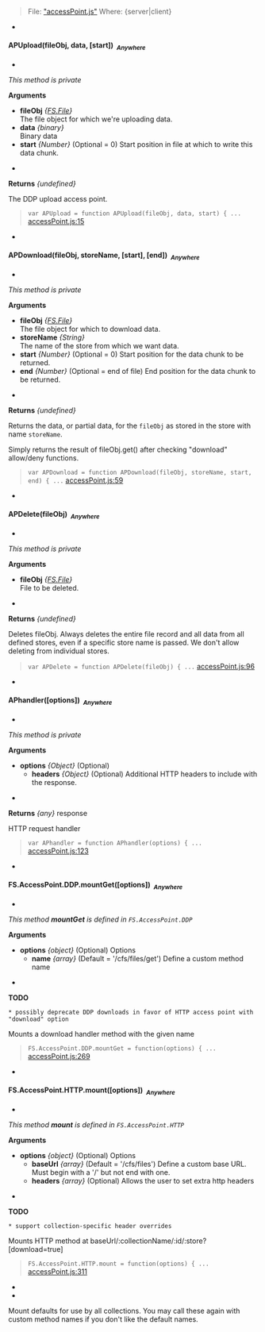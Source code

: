 > File: ["accessPoint.js"](accessPoint.js)
> Where: {server|client}

-

#### <a name="APUpload"></a>APUpload(fileObj, data, [start])&nbsp;&nbsp;<sub><i>Anywhere</i></sub> ####
-
*This method is private*

__Arguments__

* __fileObj__ *{[FS.File](#FS.File)}*  
 The file object for which we're uploading data.
* __data__ *{binary}*  
 Binary data
* __start__ *{Number}*    (Optional = 0)
 Start position in file at which to write this data chunk.

-

__Returns__  *{undefined}*


The DDP upload access point.

> ```var APUpload = function APUpload(fileObj, data, start) { ...``` [accessPoint.js:15](accessPoint.js#L15)

-

#### <a name="APDownload"></a>APDownload(fileObj, storeName, [start], [end])&nbsp;&nbsp;<sub><i>Anywhere</i></sub> ####
-
*This method is private*

__Arguments__

* __fileObj__ *{[FS.File](#FS.File)}*  
 The file object for which to download data.
* __storeName__ *{String}*  
 The name of the store from which we want data.
* __start__ *{Number}*    (Optional = 0)
 Start position for the data chunk to be returned.
* __end__ *{Number}*    (Optional = end of file)
 End position for the data chunk to be returned.

-

__Returns__  *{undefined}*


Returns the data, or partial data, for the `fileObj` as stored in the
store with name `storeName`.

Simply returns the result of fileObj.get() after checking "download"
allow/deny functions.

> ```var APDownload = function APDownload(fileObj, storeName, start, end) { ...``` [accessPoint.js:59](accessPoint.js#L59)

-

#### <a name="APDelete"></a>APDelete(fileObj)&nbsp;&nbsp;<sub><i>Anywhere</i></sub> ####
-
*This method is private*

__Arguments__

* __fileObj__ *{[FS.File](#FS.File)}*  
 File to be deleted.

-

__Returns__  *{undefined}*


Deletes fileObj. Always deletes the entire file record and all data from all
defined stores, even if a specific store name is passed. We don't allow
deleting from individual stores.

> ```var APDelete = function APDelete(fileObj) { ...``` [accessPoint.js:96](accessPoint.js#L96)

-

#### <a name="APhandler"></a>APhandler([options])&nbsp;&nbsp;<sub><i>Anywhere</i></sub> ####
-
*This method is private*

__Arguments__

* __options__ *{Object}*    (Optional)
    - __headers__ *{Object}*    (Optional)
 Additional HTTP headers to include with the response.

-

__Returns__  *{any}*
response


HTTP request handler

> ```var APhandler = function APhandler(options) { ...``` [accessPoint.js:123](accessPoint.js#L123)

-

#### <a name="FS.AccessPoint.DDP.mountGet"></a>FS.AccessPoint.DDP.mountGet([options])&nbsp;&nbsp;<sub><i>Anywhere</i></sub> ####
-
*This method __mountGet__ is defined in `FS.AccessPoint.DDP`*

__Arguments__

* __options__ *{object}*    (Optional)
Options
    - __name__ *{array}*    (Default = '/cfs/files/get')
Define a custom method name

-

__TODO__
```
* possibly deprecate DDP downloads in favor of HTTP access point with "download" option
```


Mounts a download handler method with the given name

> ```FS.AccessPoint.DDP.mountGet = function(options) { ...``` [accessPoint.js:269](accessPoint.js#L269)

-

#### <a name="FS.AccessPoint.HTTP.mount"></a>FS.AccessPoint.HTTP.mount([options])&nbsp;&nbsp;<sub><i>Anywhere</i></sub> ####
-
*This method __mount__ is defined in `FS.AccessPoint.HTTP`*

__Arguments__

* __options__ *{object}*    (Optional)
Options
    - __baseUrl__ *{array}*    (Default = '/cfs/files')
Define a custom base URL. Must begin with a '/' but not end with one.
    - __headers__ *{array}*    (Optional)
Allows the user to set extra http headers

-

__TODO__
```
* support collection-specific header overrides
```


Mounts HTTP method at baseUrl/:collectionName/:id/:store?[download=true]

> ```FS.AccessPoint.HTTP.mount = function(options) { ...``` [accessPoint.js:311](accessPoint.js#L311)

-

-
Mount defaults for use by all collections. You may call these
again with custom method names if you don't like the default names.
